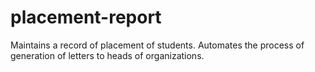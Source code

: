 # placement-report
Maintains a record of placement of students. Automates the process of generation of letters to heads of organizations.
